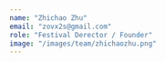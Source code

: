 ```yaml
---
name: "Zhichao Zhu"
email: "zovx2s@gmail.com"
role: "Festival Derector / Founder"
image: "/images/team/zhichaozhu.png"
---
```

